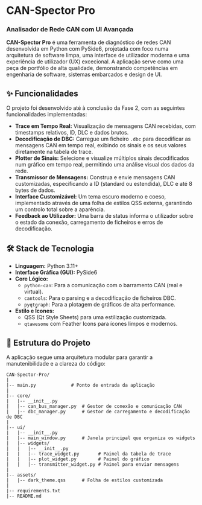 # CAN-Spector Pro
### Analisador de Rede CAN com UI Avançada

**CAN-Spector Pro** é uma ferramenta de diagnóstico de redes CAN desenvolvida em Python com PySide6, projetada com foco numa arquitetura de software limpa, uma interface de utilizador moderna e uma experiência de utilizador (UX) excecional. A aplicação serve como uma peça de portfólio de alta qualidade, demonstrando competências em engenharia de software, sistemas embarcados e design de UI.

## ✨ Funcionalidades

O projeto foi desenvolvido até à conclusão da Fase 2, com as seguintes funcionalidades implementadas:

* **Trace em Tempo Real:** Visualização de mensagens CAN recebidas, com timestamps relativos, ID, DLC e dados brutos.
* **Decodificação de DBC:** Carregue um ficheiro `.dbc` para decodificar as mensagens CAN em tempo real, exibindo os sinais e os seus valores diretamente na tabela de trace.
* **Plotter de Sinais:** Selecione e visualize múltiplos sinais decodificados num gráfico em tempo real, permitindo uma análise visual dos dados da rede.
* **Transmissor de Mensagens:** Construa e envie mensagens CAN customizadas, especificando a ID (standard ou estendida), DLC e até 8 bytes de dados.
* **Interface Customizável:** Um tema escuro moderno e coeso, implementado através de uma folha de estilos QSS externa, garantindo um controlo total sobre a aparência.
* **Feedback ao Utilizador:** Uma barra de status informa o utilizador sobre o estado da conexão, carregamento de ficheiros e erros de decodificação.

## 🛠️ Stack de Tecnologia

* **Linguagem:** Python 3.11+
* **Interface Gráfica (GUI):** PySide6
* **Core Lógico:**
  * `python-can`: Para a comunicação com o barramento CAN (real e virtual).
  * `cantools`: Para o parsing e a decodificação de ficheiros DBC.
  * `pyqtgraph`: Para a plotagem de gráficos de alta performance.
* **Estilo e Ícones:**
  * QSS (Qt Style Sheets) para uma estilização customizada.
  * `qtawesome` com Feather Icons para ícones limpos e modernos.

## 📂 Estrutura do Projeto

A aplicação segue uma arquitetura modular para garantir a manutenibilidade e a clareza do código:

```
CAN-Spector-Pro/
|
|-- main.py             # Ponto de entrada da aplicação
|
|-- core/
|   |-- __init__.py
|   |-- can_bus_manager.py  # Gestor de conexão e comunicação CAN
|   |-- dbc_manager.py      # Gestor de carregamento e decodificação de DBC
|
|-- ui/
|   |-- __init__.py
|   |-- main_window.py      # Janela principal que organiza os widgets
|   |-- widgets/
|   |   |-- __init__.py
|   |   |-- trace_widget.py       # Painel da tabela de trace
|   |   |-- plot_widget.py        # Painel do gráfico
|   |   |-- transmitter_widget.py # Painel para enviar mensagens
|
|-- assets/
|   |-- dark_theme.qss      # Folha de estilos customizada
|
|-- requirements.txt
|-- README.md